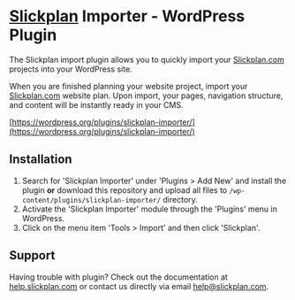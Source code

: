 # [Slickplan](http://slickplan.com) Importer - WordPress Plugin

The Slickplan import plugin allows you to quickly import your [Slickplan.com](http://slickplan.com) projects into your WordPress site.

When you are finished planning your website project, import your [Slickplan.com](http://slickplan.com) website plan. Upon import, your pages, navigation structure, and content will be instantly ready in your CMS.

[https://wordpress.org/plugins/slickplan-importer/](https://wordpress.org/plugins/slickplan-importer/)

## Installation

1. Search for 'Slickplan Importer' under 'Plugins > Add New' and install the plugin **or** download this repository and upload all files to `/wp-content/plugins/slickplan-importer/` directory.
2. Activate the 'Slickplan Importer' module through the 'Plugins' menu in WordPress.
3. Click on the menu item 'Tools > Import' and then click 'Slickplan'.

## Support

Having trouble with plugin? Check out the documentation at [help.slickplan.com](http://help.slickplan.com/hc/en-us/articles/203710090) or contact us directly via email [help@slickplan.com](mailto:help@slickplan.com).